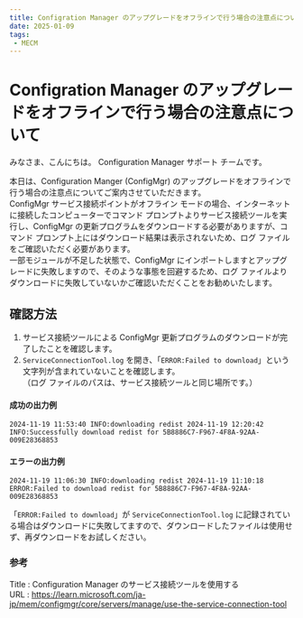 ```yaml
---  
title: Configration Manager のアップグレードをオフラインで行う場合の注意点について  
date: 2025-01-09  
tags:  
 - MECM  
---  
```


# Configration Manager のアップグレードをオフラインで行う場合の注意点について  

みなさま、こんにちは。 Configuration Manager サポート チームです。  

本日は、Configuration Manger (ConfigMgr) のアップグレードをオフラインで行う場合の注意点についてご案内させていただきます。  
ConfigMgr サービス接続ポイントがオフライン モードの場合、インターネットに接続したコンピューターでコマンド プロンプトよりサービス接続ツールを実行し、ConfigMgr の更新プログラムをダウンロードする必要がありますが、コマンド プロンプト上にはダウンロード結果は表示されないため、ログ ファイルをご確認いただく必要があります。  
一部モジュールが不足した状態で、ConfigMgr にインポートしますとアップグレードに失敗しますので、そのような事態を回避するため、ログ ファイルよりダウンロードに失敗していないかご確認いただくことをお勧めいたします。  

## 確認方法  
1. サービス接続ツールによる ConfigMgr 更新プログラムのダウンロードが完了したことを確認します。  
2. `ServiceConnectionTool.log` を開き、「`ERROR:Failed to download`」という文字列が含まれていないことを確認します。  
   （ログ ファイルのパスは、サービス接続ツールと同じ場所です。）  

#### 成功の出力例  
```
2024-11-19 11:53:40 INFO:downloading redist 2024-11-19 12:20:42 INFO:Successfully download redist for 5B8886C7-F967-4F8A-92AA-009E28368853  
```

#### エラーの出力例  
```
2024-11-19 11:06:30 INFO:downloading redist 2024-11-19 11:10:18 ERROR:Failed to download redist for 5B8886C7-F967-4F8A-92AA-009E28368853  
```

「`ERROR:Failed to download`」が `ServiceConnectionTool.log` に記録されている場合はダウンロードに失敗してますので、ダウンロードしたファイルは使用せず、再ダウンロードをお試しください。  

### 参考  
Title : Configuration Manager のサービス接続ツールを使用する  
URL : https://learn.microsoft.com/ja-jp/mem/configmgr/core/servers/manage/use-the-service-connection-tool  